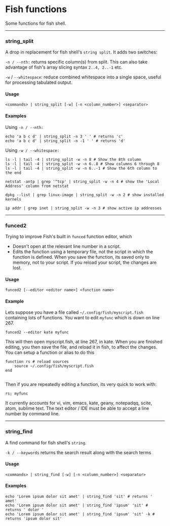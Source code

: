 
# Fish functions

Some functions for fish shell.

---

### <a name="string_split"></a>string_split

A drop in replacement for fish shell's `string split`. It adds two switches:

`-n / --nth:` returns specific column(s) from split. This can also take advantage of fish's array slicing syntax `2..4, 2..-1` etc.

`-w` / `--whitespace`: reduce combined whitespace into a single space, useful for processing tabulated output.


#### Usage

```
<commands> | string_split [-w] [-n <column_number>] <separator>
```

#### Examples

Using `-n / --nth:`
```
echo 'a b c d' | string_split -n 3 ' ' # returns 'c'
echo 'a b c d' | string_split -n -1 ' ' # returns 'd'
```
Using `-w / --whitespace:`

```
ls -l | tail -4 | string_split -w -n 8 # Show the 8th column
ls -l | tail -4 | string_split -w -n 6..8 # Show columns 6 through 8
ls -l | tail -4 | string_split -w -n 6..-1 # Show the 6th column to the end

netstat -antp | grep '^tcp' | string_split -w -n 4 # show the 'Local Address' column from netstat

dpkg --list | grep linux-image | string_split -w -n 2 # show installed kernels

ip addr | grep inet | string_split -w -n 3 # show active ip addresses
```
---

### <a name="funced2"></a> funced2

Trying to improve Fish's built in `funced` function editor, which

- Doesn't open at the relevant line number in a script.
- Edits the function using a temporary file, not the script in which the function is defined. When you save the function, its saved only to memory, not to your script. If you reload your script, the changes are lost.


#### Usage

```
funced2 [--editor <editor name>] <function name>
```
#### Example

Lets suppose you have a file called `~/.config/fish/myscript.fish` containing lots of functions. You want to edit `myfunc` which is down on line 267.
```
funced2 --editor kate myfunc
```
This will then open myscript.fish, at line 267, in kate.
When you are finished editing, you then save the file, and reload it in fish, to affect the changes. You can setup a function or alias to do this
```
function rs # reload sources
	source ~/.config/fish/myscript.fish
end
	
```
Then if you are repeatedly editing a function, its very quick to work with: 
```
rs; myfunc
```

It currently accounts for vi, vim, emacs, kate, geany, notepadqq, scite, atom, sublime text. The text editor / IDE must be able to accept a line number by command line.

---


### <a name="string_find"></a>string_find

A find command for fish shell's `string`.

`-k / --keywords` returns the search result along with the search terms
#### Usage

```
<commands> | string_find [-w] [-n <column_number>] <separator>
```

#### Examples
```
echo 'Lorem ipsum dolor sit amet' | string_find 'sit' # returns ' amet'
echo 'Lorem ipsum dolor sit amet' | string_find 'ipsum' 'sit' # returns ' dolor '
echo 'Lorem ipsum dolor sit amet' | string_find 'ipsum' 'sit' -k # returns 'ipsum dolor sit'
```

	

